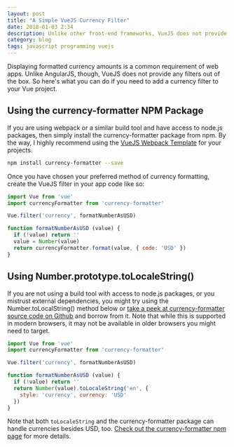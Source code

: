 ```yaml
---
layout: post
title: "A Simple VueJS Currency Filter"
date: 2018-01-03 2:34
description: Unlike other front-end frameworks, VueJS does not provide any filters out of the box. Here's what to do if you need to display formatted currency amounts in your Vue project.
category: blog
tags: javascript programming vuejs
---
```


Displaying formatted currency amounts is a common requirement of web apps. Unlike AngularJS, though, VueJS does not provide any filters out of the box. So here's what you can do if you need to add a currency filter to your Vue project.

## Using the currency-formatter NPM Package

If you are using webpack or a similar build tool and have access to node.js packages, then simply install the currency-formatter package from npm. By the way, I highly recommend using the [VueJS Webpack Template](https://github.com/vuejs-templates/webpack) for your projects.

```bash
npm install currency-formatter --save
```

Once you have chosen your preferred method of currency formatting, create the VueJS filter in your app code like so:

```javascript
import Vue from 'vue'
import currencyFormatter from 'currency-formatter'

Vue.filter('currency', formatNumberAsUSD)

function formatNumberAsUSD (value) {
  if (!value) return ''
  value = Number(value)
  return currencyFormatter.format(value, { code: 'USD' })
}
```

## Using Number.prototype.toLocaleString()

If you are not using a build tool with access to node.js packages, or you mistrust external dependencies, you might try using the Number.toLocalString() method below or [take a peek at currency-formatter source code on Github](https://github.com/smirzaei/currency-formatter/blob/master/index.js) and borrow from it. Note that while this is supported in modern browsers, it may not be available in older browsers you might need to target.

```javascript
import Vue from 'vue'
import currencyFormatter from 'currency-formatter'

Vue.filter('currency', formatNumberAsUSD)

function formatNumberAsUSD (value) {
  if (!value) return ''
  return Number(value).toLocaleString('en', {
    style: 'currency', currency: 'USD'
  })
}
```

Note that both ``toLocaleString`` and the currency-formatter package can handle currencies besides USD, too. [Check out the currency-formatter npm page](https://www.npmjs.com/package/currency-formatter) for more details.
